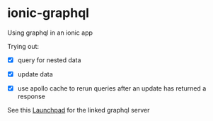 # ionic-graphql
Using graphql in an ionic app

Trying out:
  - [x] query for nested data
  - [x] update data
  - [x] use apollo cache to rerun queries after an update has returned a response


See this [Launchpad](https://launchpad.graphql.com/nxv4x9xxn7) for the linked graphql server
